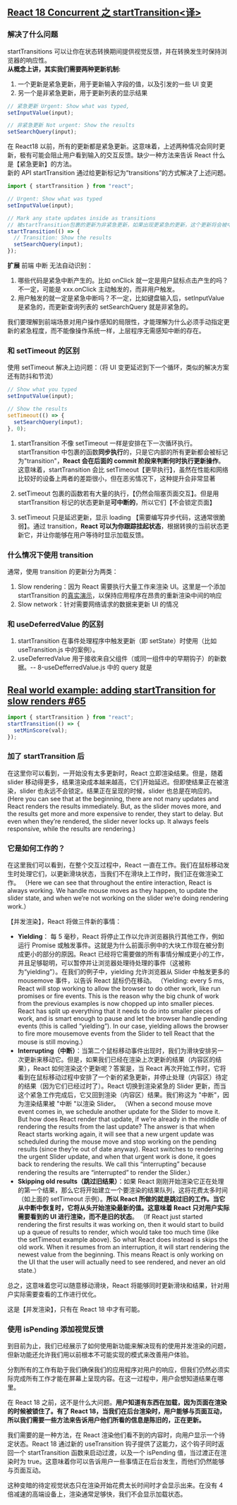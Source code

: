 ## [React 18 Concurrent 之 startTransition<译>](https://zhuanlan.zhihu.com/p/425007915)

### 解决了什么问题

startTransitions 可以让你在状态转换期间提供视觉反馈，并在转换发生时保持浏览器的响应性。  
**从概念上讲，其实我们需要两种更新机制:**

1. 一个更新是紧急更新，用于更新输入字段的值，以及引发的一些 UI 变更
2. 另一个是非紧急更新，用于更新列表的显示结果

```javascript
// 紧急更新 Urgent: Show what was typed,
setInputValue(input);

// 非紧急更新 Not urgent: Show the results
setSearchQuery(input);
```

在 React18 以前，所有的更新都是紧急更新。这意味着，上述两种情况会同时更新，极有可能会阻止用户看到输入的交互反馈。缺少一种方法来告诉 React 什么是【紧急更新】的方法。  
新的 API startTransition 通过给更新标记为“transitions”的方式解决了上述问题。

```javascript
import { startTransition } from "react";

// Urgent: Show what was typed
setInputValue(input);

// Mark any state updates inside as transitions
// 被startTransition包裹的更新为非紧急更新，如果出现更紧急的更新，这个更新将会被中断，被中断的更新将会被直接丢弃
startTransition(() => {
  // Transition: Show the results
  setSearchQuery(input);
});
```

**扩展**
前端 中断 无法自动识别：

1. 哪些代码是紧急中断产生的。比如 onClick 就一定是用户鼠标点击产生的吗？不一定，可能是 xxx.onClick 主动触发的，而非用户触发。
2. 用户触发的就一定是紧急中断吗？不一定，比如键盘输入后，setInputValue 是紧急的，而更新查询列表的 setSearchQuery 就是非紧急的。

我们要理解到前端场景对用户操作感知的局限性，才能理解为什么必须手动指定更新的紧急程度，而不能像操作系统一样，上层程序无需感知中断的存在。

### 和 setTimeout 的区别

使用 setTimeout 解决上边问题：（将 UI 变更延迟到下一个循环，类似的解决方案还有防抖和节流）

```javascript
// Show what you typed
setInputValue(input);

// Show the results
setTimeout(() => {
  setSearchQuery(input);
}, 0);
```

1. startTransition 不像 setTimeout 一样是安排在下一次循环执行。startTransition 中包裹的函数**同步执行**的，只是它内部的所有更新都会被标记为"transition"，**React 会在后面的 commit 阶段来判断何时执行更新操作**。这意味着，startTransition 会比 setTimeout【更早执行】，虽然在性能和网络比较好的设备上两者的差距很小，但在恶劣情况下，这种提升会非常显著

2. setTimeout 包裹的函数若有大量的执行，【仍然会阻塞页面交互】。但是用 startTransition 标记的状态更新是**可中断的**，所以它们【不会锁定页面】

3. setTimeout 只是延迟更新，显示 loading 【需要编写异步代码，这通常很脆弱】。通过 transition，**React 可以为你跟踪挂起状态**，根据转换的当前状态更新它，并让你能够在用户等待时显示加载反馈。

### 什么情况下使用 transition

通常，使用 transition 的更新分为两类：

1. Slow rendering：因为 React 需要执行大量工作来渲染 UI。这里是一个添加 startTransition 的[真实演示](https://github.com/reactwg/react-18/discussions/65)，以保持应用程序在昂贵的重新渲染中间的响应
2. Slow network：针对需要网络请求的数据来更新 UI 的情况

### 和 useDeferredValue 的区别

1. startTransition 在事件处理程序中触发更新（即 setState）时使用（比如 useTransition.js 中的案例）。
2. useDeferredValue 用于接收来自父组件（或同一组件中的早期钩子）的新数据。-- 8-useDefferredValue.js 中的 query 就是

## [Real world example: adding startTransition for slow renders #65](https://github.com/reactwg/react-18/discussions/65)

```javascript
import { startTransition } from "react";
startTransition(() => {
  setMinScore(val);
});
```

### 加了 startTransition 后

在这里你可以看到，一开始没有太多更新时，React 立即渲染结果。但是，随着 slider 移动得更多，结果渲染成本越来越高，它们开始延迟。但即使结果正在被渲染，slider 也永远不会锁定。结果正在呈现的时候，slider 也总是在响应的。
(Here you can see that at the beginning, there are not many updates and React renders the results immediately. But, as the slider moves more, and the results get more and more expensive to render, they start to delay. But even when they’re rendered, the slider never locks up. It always feels responsive, while the results are rendering.)

### 它是如何工作的？

在这里我们可以看到，在整个交互过程中，React 一直在工作。我们在鼠标移动发生时处理它们，以更新滑块状态，当我们不在滑块上工作时，我们正在做渲染工作。
（Here we can see that throughout the entire interaction, React is always working. We handle mouse moves as they happen, to update the slider state, and when we’re not working on the slider we’re doing rendering work.）

【并发渲染】，React 将做三件新的事情：

- **Yielding**： 每 5 毫秒，React 将停止工作以允许浏览器执行其他工作，例如运行 Promise 或触发事件。这就是为什么前面示例中的大块工作现在被分割成更小的部分的原因。React 已经将它需要做的所有事情分解成更小的工作，并且足够聪明，可以暂停并让浏览器处理待处理的事件（这被称为“yielding”）。在我们的例子中，yielding 允许浏览器从 Slider 中触发更多的 mousemove 事件，以告诉 React 鼠标仍在移动。
  （Yielding: every 5 ms, React will stop working to allow the browser to do other work, like run promises or fire events. This is the reason why the big chunk of work from the previous examples is now chopped up into smaller pieces. React has split up everything that it needs to do into smaller pieces of work, and is smart enough to pause and let the browser handle pending events (this is called “yielding”). In our case, yielding allows the browser to fire more mousemove events from the Slider to tell React that the mouse is still moving.）
- **Interrupting（中断）**：当第二个鼠标移动事件出现时，我们为滑块安排另一次更新来移动它。但是，如果我们已经在渲染上次更新的结果（内容区的结果），React 如何渲染这个更新呢？答案是，当 React 再次开始工作时，它将看到在鼠标移动过程中安排了一个新的紧急更新，并停止处理（内容区）待定的结果（因为它们已经过时了）。React 切换到渲染紧急的 Slider 更新，而当这个紧急工作完成后，它又回到渲染（内容区）结果。我们称这为 "中断"，因为渲染结果被 "中断 "以渲染 Slider。
  （When a second mouse move event comes in, we schedule another update for the Slider to move it. But how does React render that update, if we’re already in the middle of rendering the results from the last update? The answer is that when React starts working again, it will see that a new urgent update was scheduled during the mouse move and stop working on the pending results (since they’re out of date anyway). React switches to rendering the urgent Slider update, and when that urgent work is done, it goes back to rendering the results. We call this “interrupting” because rendering the results are “interrupted” to render the Slider.）
- **Skipping old results（跳过旧结果）**：如果 React 刚刚开始渲染它正在处理的第一个结果，那么它将开始建立一个要渲染的结果队列，这将花费太多时间（如上面的 setTimeout 示例）。**所以 React 所做的就是跳过旧的工作。当它从中断中恢复时，它将从头开始渲染最新的值。这意味着 React 只对用户实际需要看到的 UI 进行渲染，而不是旧的状态**。
  （If React just started rendering the first results it was working on, then it would start to build up a queue of results to render, which would take too much time (like the setTimeout example above). So what React does instead is skips the old work. When it resumes from an interruption, it will start rendering the newest value from the beginning. This means React is only working on the UI that the user will actually need to see rendered, and never an old state.）

总之，这意味着您可以随意移动滑块，React 将能够同时更新滑块和结果，针对用户实际需要查看的工作进行优化。

这是【并发渲染】，只有在 React 18 中才有可能。

### 使用 isPending 添加视觉反馈

到目前为止，我们已经展示了如何使用新功能来解决现有的使用并发渲染的问题，但新功能还允许我们用以前根本不可能实现的模式来改善用户体验。

分割所有的工作有助于我们确保我们的应用程序对用户的响应，但我们仍然必须实际完成所有工作才能在屏幕上呈现内容。在这一过程中，用户会想知道结果在哪里。

在 React 18 之前，这不是什么大问题。**用户知道有东西在加载，因为页面在渲染的时候被锁住了。有了 React 18，当我们在后台渲染时，用户能够与页面互动，所以我们需要一些方法来告诉用户他们所看的信息是陈旧的，正在更新。**

我们需要的是一种方法，在 React 渲染他们看不到的内容时，向用户显示一个待定状态。React 18 通过新的 useTransition 钩子提供了这能力，这个钩子同时返回一个 startTransition 函数来启动过渡，以及一个 isPending 值，当过渡正在渲染时为 true。这意味着你可以告诉用户一些事情正在后台发生，而他们仍然能够与页面互动。

这种变暗的待定视觉状态只在渲染开始花费太长时间时才会显示出来。在没有 4 倍减速的高端设备上，渲染通常足够快，我们不会显示加载状态。
